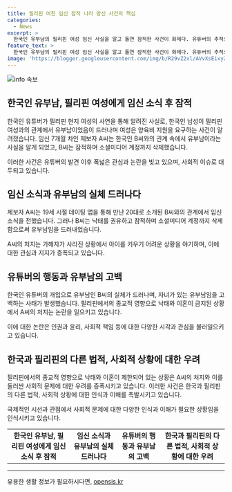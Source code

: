 ```yaml
---
title: 필리핀 여친 임신 잠적 나라 망신 사건의 핵심
categories:
  - News
excerpt: >
  한국인 유부남의 필리핀 여성 임신 사실을 알고 돌연 잠적한 사건이 화제다. 유튜버의 추적으로 유부남이 자녀가 있는 40대인 것으로 드러났고, 피해 여성은 양육비를 요구하고 있다. 유부남은 아내와 아이에게 미안하다며 아이를 지울 생각은 없다고 전했다. 필리핀에서의 낙태와 이혼 금지 상황과 누리꾼들의 비난과 우려가 논란이 되고 있다.
feature_text: >
  한국인 유부남의 필리핀 여성 임신 사실을 알고 돌연 잠적한 사건이 화제다. 유튜버의 추적으로 유부남이 자녀가 있는 40대인 것으로 드러났고, 피해 여성은 양육비를 요구하고 있다. 유부남은 아내와 아이에게 미안하다며 아이를 지울 생각은 없다고 전했다. 필리핀에서의 낙태와 이혼 금지 상황과 누리꾼들의 비난과 우려가 논란이 되고 있다.
image: 'https://blogger.googleusercontent.com/img/b/R29vZ2xl/AVvXsEixyZcFfHzMRdzZMjFBmAUKJYCLCGyLL1o632UiGVXcaFdKo_bkvkuCioo0uUKlGfBVcT3P84aROyZIXSBEx3Aw5nCQ3pTgDom1WDC4m8eifvWiAmWEEVb4x6G_l8C0QH225ldMjyaFvpxGEBGNO37VmDTDMHGhJPq73UglMfDca1-0aw/s1600/blogspot.png'
---
```


<p><img src="https://blogger.googleusercontent.com/img/b/R29vZ2xl/AVvXsEixyZcFfHzMRdzZMjFBmAUKJYCLCGyLL1o632UiGVXcaFdKo_bkvkuCioo0uUKlGfBVcT3P84aROyZIXSBEx3Aw5nCQ3pTgDom1WDC4m8eifvWiAmWEEVb4x6G_l8C0QH225ldMjyaFvpxGEBGNO37VmDTDMHGhJPq73UglMfDca1-0aw/s1600/blogspot.png" alt="info 속보" /></p>

<h2 data-ke-size="size26">한국인 유부남, 필리핀 여성에게 임신 소식 후 잠적</h2>

<p>한국인 유튜버가 필리핀 현지 여성의 사연을 통해 알려진 사실로, 한국인 남성이 필리핀 여성과의 관계에서 유부남이었음이 드러나며 여성은 양육비 지원을 요구하는 사건이 알려졌습니다. 임신 7개월 차인 제보자 A씨는 한국인 B씨와의 관계 속에서 유부남이라는 사실을 알게 되었고, B씨는 잠적하며 소셜미디어 계정까지 삭제했습니다.</p>

<p data-ke-size="size16">이러한 사건은 유튜버의 발견 이후 폭넓은 관심과 논란을 빚고 있으며, 사회적 이슈로 대두되고 있습니다.</p>

<h2 data-ke-size="size26">임신 소식과 유부남의 실체 드러나다</h2>

<p>제보자 A씨는 19세 시절 데이팅 앱을 통해 만난 20대로 소개된 B씨와의 관계에서 임신 소식을 전했습니다. 그러나 B씨는 낙태를 권유하고 잠적하며 소셜미디어 계정까지 삭제함으로써 유부남임을 드러내었습니다.</p>

<p data-ke-size="size16">A씨의 처지는 가해자가 사라진 상황에서 아이를 키우기 어려운 상황을 야기하며, 이에 대한 관심과 지지가 증폭되고 있습니다.</p>

<h2 data-ke-size="size26">유튜버의 행동과 유부남의 고백</h2>

<p>한국인 유튜버의 개입으로 유부남인 B씨의 실체가 드러나며, 자녀가 있는 유부남임을 고백하는 사태가 발생했습니다. 필리핀에서의 종교적 영향으로 낙태와 이혼이 금지된 상황에서 A씨의 처지는 논란을 일으키고 있습니다.</p>

<p data-ke-size="size16">이에 대한 논란은 인권과 윤리, 사회적 책임 등에 대한 다양한 시각과 관심을 불러일으키고 있습니다.</p>

<h2 data-ke-size="size26">한국과 필리핀의 다른 법적, 사회적 상황에 대한 우려</h2>

<p>필리핀에서의 종교적 영향으로 낙태와 이혼이 제한되어 있는 상황은 A씨의 처지와 이를 둘러싼 사회적 문제에 대한 우려를 증폭시키고 있습니다. 이러한 사건은 한국과 필리핀의 다른 법적, 사회적 상황에 대한 인식과 이해를 촉발시키고 있습니다.</p>

<p data-ke-size="size16">국제적인 시선과 관점에서 사회적 문제에 대한 다양한 인식과 이해가 필요한 상황임을 인식시키고 있습니다.</p>

<table>
    <tr>
        <td style="text-align: center; height: 17px;"><b>한국인 유부남, 필리핀 여성에게 임신 소식 후 잠적</b></td>
        <td style="text-align: center; height: 17px;"><b>임신 소식과 유부남의 실체 드러나다</b></td>
        <td style="text-align: center; height: 17px;"><b>유튜버의 행동과 유부남의 고백</b></td>
        <td style="text-align: center; height: 17px;"><b>한국과 필리핀의 다른 법적, 사회적 상황에 대한 우려</b></td>
    </tr>
</table>

<p><hr></p>
유용한 생활 정보가 필요하시다면, <a href="https://opensis.kr" rel="dofollow">opensis.kr</a>


